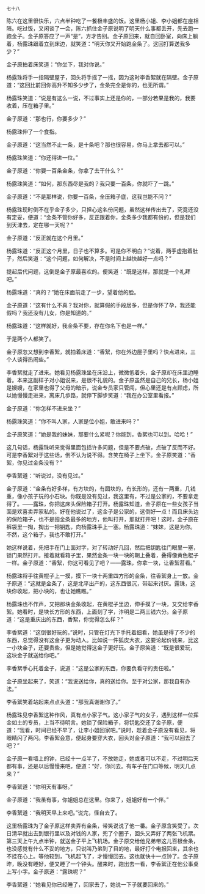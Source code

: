     七十八 

   陈六在这里很快乐，六点半钟吃了一餐极丰盛的饭。这里杨小姐、李小姐都在座相陪。吃过饭，又闲谈了一会，陈六抓住金子原说明了明天什么事都丢开，先去跑一跑金子。金子原答应了一声“是”，方才告别。金子原回来，就自回卧室，向床上躺着，杨露珠跟着立到床边，就笑道：“明天你又开始跑金条了。这回打算送我多少？”

   金子原拍着床笑道：“你坐下，我对你说。”

   杨露珠将手一指隔壁屋子，回头将手摇了一摇，因为这时李香絮就在隔壁。金子原道：“这回比前回你高升不知多少步了，金条完全是你的，也无所谓。”

   杨露珠笑道：“说是有这么一说，不过事实上还是你的，一部分若果是我的，我要收着，压在箱子里。”

   金子原道：“那也行，你要多少？”

   杨露珠伸了一个食指。

   金子原道：“这当然不止一条，是十条吧？那也很容易，你马上拿去都可以。”

   杨露珠笑道：“你还得进一位。”

   金子原道：“你要一百条金条，你拿了去干什么？”

   杨露珠笑道：“如何，那东西尽是我的？我只要一百条，你就吓了一跳。”

   金子原道：“不是那样说，你要一百条，全压箱子底，这我岂能不问？”

   杨露珠现时倒不在乎金子多少，只担心这名份问题，虽然这样传出去了，究竟还没有定妥，便道：“金条不管你好多，反正跟着你，金条多少我都有份的，但是我们到天津去，定在哪一天呢？”

   金子原道：“反正就在这个月里。”

   杨露珠道：“反正这个月里，日子也不算多。可是你不明白？”说着，两手虚抱着肚子，然后笑道：“这个问题，如何解决，不是时间上越快越好一点吗？”

   提起后代问题，这倒是金子原最喜欢的。便笑道：“既是这样，那就是一个礼拜吧。”

   杨露珠道：“真的？”她在床面前走了一步，望着他的脸。

   金子原道：“这有什么不真？我对你，就算假的手段居多，但是你怀了孕，我还能假吗？我还没有儿女，你是知道的。”

   杨露珠道：“这样就好，我金条不要，存在你名下也是一样。”

   于是两个人都笑了。

   金子原忽又想到李香絮，就拍着床道：“香絮，你在外边屋子里吗？快点进来，三个人谈得热闹些。”

   李香絮就走了进来。她看见杨露珠坐在床沿上，微微低着头，金子原却在床里边睡着。本来这副样子对小姐说来，是很不礼貌的。金子原虽然是自己的兄长，杨小姐是嫂嫂，在家里也得了父母的暗示，说金专员家只管闯，但心里还是有点顾虑，所以她慢慢走进来，离床几歩路，就停下脚步笑道：“我在办公室里看报。”

   金子原道：“你怎样不进来坐？”

   杨露珠笑道：“你不叫人家，人家是位小姐，敢进来吗？”

   金子原笑道：“她是我的妹妹，那要什么紧呢？你能到，香絮也可以到。哈哈！”

   这几句话，杨露珠听来觉得里面包括许多问题，但是不要点破，点破了反而不好。可是李香絮对于这些话，倒不认为说不得。含笑在椅子上坐下。金子原笑道：“香絮，你见过金条没有？”

   李香絮道：“听说过，没有见过。”

   金子原道：“金条有好多样，有方块的，有圆块的，有长形的，还有一两重，几钱重，像小孩子玩的小石块。你既是没有见过，我这里有，不过是公家的，不要拿走得了。——露珠，你把这床头保险箱子打开。杨露珠知道，金子原在一些女孩子当面是欢喜卖弄家私的。好在他说过了，这金子是公家的，这倒好一点！而且床头边的保险箱子，也不是囤金条最多的地方，他叫打开，那就打开吧！这时，金子原在裤袋里一掏，掏出一把钥匙，向杨露珠手上一塞。杨露珠道：“妹妹，这是为你。不然，这个箱子，我也不敢打开。”

   她这样说着，先把手在门上面对字，对了转动好几回，然后把钥匙往门眼里一塞，锁门果然打开。接着就看箱子里，果然金条一块一块的朝上叠着，叠得像黄色棍子一样。金子原道：“香絮，你这可看见了吧？——露珠，你拿一块，让香絮苕看。”

   杨露珠将手往黄棍子上一摸，摸下一块十两重四方形的金条，往香絮身上一放。金子原道：“这就是金条了，这是北平出产的，这东西很沉，带起来讨厌。露珠，这块你收起，把小块的，也让她瞧瞧。”

   杨露珠也不作声，又把那块金条收起，在黄棍子里边，伸手摸了一块，又交给李香絮。她看时，是块长方形的东西，上面刻了字，汴明是二两三钱六分。金子原道：“这是重庆出的东西，香絮，你觉得怎么样？”

   李香絮道：“这倒很好玩的。”说时，只管在灯光下手托着细看，她虽是得了不少的东西，总觉得没有这金子更为动人。比如说一件狐皮大衣，这要论起价钱来，比这一小块金子，还要贵些，但是她觉得这金子更好玩。金子原笑道：“既是很爱玩，这块金子就送给你吧。”

   李香絮手心托着金子，说道：“这是公家的东西，你要负看守的责任啦。”

   金子原坐起来了，笑道：“我说送给你，真的送给你。至于对公家，那我自有办法。”

   李香絮笑着站起来点点头道：“那我真谢谢你了。”

   杨露珠见李香絮这种作风，真有点小家子气。这小家子气的女子，遇到这样一位挥金如土的专员，上当不待明言。她锁了保险箱子，将钥匙交还了金子原，便道：“我看，时间已经不早了，让李小姐回家吧。”说时，趁着金子原没有看见，将眼睛闪了两闪。李香絮会意，便起身要穿大衣，回头对金子原道：“我可以回去了吧？”

   金子原一看墙上的钟，已经十一点半了，不放她走，她或者可以不走，不过明后天都有事，还是以后慢慢来吧，便道：“好，你问去。有车子在门口等候，明天几点来？”

   李香絮道：“你明天有事呀。”

   金子原道：“我虽有事，你姐姐总在这里。你来了，姐姐好有一个伴。”

   李香絮道：“我明天早上来吧。”说完，径自去了。

   这里杨露珠为了金子原这样卖弄有金条，带笑说说了他一番。金子原含笑受了。次日清早就出去到银行里以及对钱的人家，兜了个圈子，回头又弄好了两张飞机票。第三天上午九点半钟，就送金子平上飞机场。金子原交给他兄弟带这儿百根金条，也没感觉有什么不妥的地方，只说叫乃弟到了目的地，最好打个电报回来，其余也不挂在心上。等他较到，飞机起飞了，才慢慢回去。这也就快十一点钟了。金子原昨，晚没有睡好，便又睡了一个钟头。醒来时，跑出去一看，李香絮正在他公事桌上写小字。金子原道：“露珠呢？”

   李香絮道：“她看见你已经睡了，回家去了，她说一下子就要回来的。”

